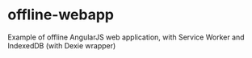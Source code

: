 # offline-webapp
Example of offline AngularJS web application, with Service Worker and IndexedDB (with Dexie wrapper)
